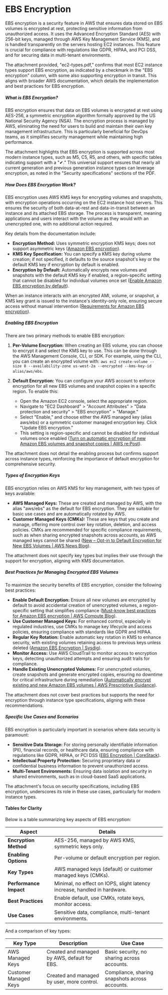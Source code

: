 # EBS Encryption
EBS encryption is a security feature in AWS that ensures data stored on EBS volumes is encrypted at rest, protecting sensitive information from unauthorized access. It uses the Advanced Encryption Standard (AES) with 256-bit keys, managed through AWS Key Management Service (KMS), and is handled transparently on the servers hosting EC2 instances. This feature is crucial for compliance with regulations like GDPR, HIPAA, and PCI DSS, and for securing data in multi-tenant environments.

The attachment provided, "ec2-types.pdf," confirms that most EC2 instance types support EBS encryption, as indicated by a checkmark in the "EBS encryption" column, with some also supporting encryption in transit. This aligns with broader AWS documentation, which details the implementation and best practices for EBS encryption.

##### What is EBS Encryption?
EBS encryption ensures that data on EBS volumes is encrypted at rest using AES-256, a symmetric encryption algorithm formally approved by the US National Security Agency (NSA). The encryption process is managed by AWS, eliminating the need for users to build and maintain their own key management infrastructure. This is particularly beneficial for DevOps teams, as it simplifies security management while maintaining high performance.

The attachment highlights that EBS encryption is supported across most modern instance types, such as M5, C5, R5, and others, with specific tables indicating support with a "✔." This universal support ensures that nearly all current generation and previous generation instance types can leverage encryption, as noted in the "Security specifications" sections of the PDF.

##### How Does EBS Encryption Work?
EBS encryption uses AWS KMS keys for encrypting volumes and snapshots, with encryption operations occurring on the EC2 instance host servers. This ensures the security of both data-at-rest and data-in-transit between an instance and its attached EBS storage. The process is transparent, meaning applications and users interact with the volume as they would with an unencrypted one, with no additional action required.

Key details from the documentation include:
- **Encryption Method:** Uses symmetric encryption KMS keys; does not support asymmetric keys ([Amazon EBS encryption](https://docs.aws.amazon.com/ebs/latest/userguide/ebs-encryption.html)).
- **KMS Key Specification:** You can specify a KMS key during volume creation; if not specified, it defaults to the source snapshot's key or the default KMS key if encryption by default is enabled.
- **Encryption by Default:** Automatically encrypts new volumes and snapshots with the default KMS key if enabled, a region-specific setting that cannot be disabled for individual volumes once set ([Enable Amazon EBS encryption by default](https://docs.aws.amazon.com/ebs/latest/userguide/encryption-by-default.html)).

When an instance interacts with an encrypted AMI, volume, or snapshot, a KMS key grant is issued to the instance's identity-only role, ensuring secure access without manual intervention ([Requirements for Amazon EBS encryption](https://docs.aws.amazon.com/ebs/latest/userguide/ebs-encryption-requirements.html)).

##### Enabling EBS Encryption
There are two primary methods to enable EBS encryption:

1. **Per-Volume Encryption:** When creating an EBS volume, you can choose to encrypt it and select the KMS key to use. This can be done through the AWS Management Console, CLI, or SDK. For example, using the CLI, you can create an encrypted volume with: `aws ec2 create-volume --size 8 --availability-zone us-west-2a --encrypted --kms-key-id alias/aws/ebs`.

2. **Default Encryption:** You can configure your AWS account to enforce encryption for all new EBS volumes and snapshot copies in a specific region. To enable this:
   - Open the Amazon EC2 console, select the appropriate region.
   - Navigate to "EC2 Dashboard" > "Account Attributes" > "Data protection and security" > "EBS encryption" > "Manage."
   - Select "Enable," and choose either the AWS managed key (alias aws/ebs) or a symmetric customer managed encryption key. Click "Update EBS encryption."
   - This setting is region-specific and cannot be disabled for individual volumes once enabled ([Turn on automatic encryption of new Amazon EBS volumes and snapshot copies | AWS re:Post](https://repost.aws/knowledge-center/ebs-automatic-encryption)).

The attachment does not detail the enabling process but confirms support across instance types, reinforcing the importance of default encryption for comprehensive security.

##### Types of Encryption Keys
EBS encryption relies on AWS KMS for key management, with two types of keys available:
- **AWS Managed Keys:** These are created and managed by AWS, with the alias "aws/ebs" as the default for EBS encryption. They are suitable for basic use cases and are automatically rotated by AWS.
- **Customer Managed Keys (CMKs):** These are keys that you create and manage, offering more control over key rotation, deletion, and access policies. CMKs are recommended for specific compliance requirements, such as when sharing encrypted snapshots across accounts, as AWS managed keys cannot be shared ([New – Opt-in to Default Encryption for New EBS Volumes | AWS News Blog](https://aws.amazon.com/blogs/aws/new-opt-in-to-default-encryption-for-new-ebs-volumes/)).

The attachment does not specify key types but implies their use through the support for encryption, aligning with KMS documentation.


##### Best Practices for Managing Encrypted EBS Volumes
To maximize the security benefits of EBS encryption, consider the following best practices:
- **Enable Default Encryption:** Ensure all new volumes are encrypted by default to avoid accidental creation of unencrypted volumes, a region-specific setting that simplifies compliance ([Must-know best practices for Amazon EBS encryption | AWS Compute Blog](https://aws.amazon.com/blogs/compute/must-know-best-practices-for-amazon-ebs-encryption/)).
- **Use Customer Managed Keys:** For enhanced control, especially in regulated industries, use CMKs to manage key lifecycle and access policies, ensuring compliance with standards like GDPR and HIPAA.
- **Regular Key Rotation:** Enable automatic key rotation in KMS to enhance security, with existing volumes retaining access to previous keys unless deleted ([Amazon EBS Encryption | Sysdig](https://sysdig.com/learn-cloud-native/amazon-ebs-encryption/)).
- **Monitor Access:** Use AWS CloudTrail to monitor access to encryption keys, detecting unauthorized attempts and ensuring audit trails for compliance.
- **Handle Existing Unencrypted Volumes:** For unencrypted volumes, create snapshots and generate encrypted copies, ensuring no downtime for critical infrastructure during remediation ([Automatically encrypt existing and new Amazon EBS volumes | AWS Prescriptive Guidance](https://docs.aws.amazon.com/prescriptive-guidance/latest/patterns/automatically-encrypt-existing-and-new-amazon-ebs-volumes.html)).

The attachment does not cover best practices but supports the need for encryption through instance type specifications, aligning with these recommendations.

##### Specific Use Cases and Scenarios
EBS encryption is particularly important in scenarios where data security is paramount:
- **Sensitive Data Storage:** For storing personally identifiable information (PII), financial records, or healthcare data, ensuring compliance with regulations like GDPR, HIPAA, or PCI DSS ([EBS Encryption | CoreStack](https://www.corestack.io/aws-security-best-practices/ebs-encryption/)).
- **Intellectual Property Protection:** Securing proprietary data or confidential business information to prevent unauthorized access.
- **Multi-Tenant Environments:** Ensuring data isolation and security in shared environments, such as in cloud-based SaaS applications.

The attachment's focus on security specifications, including EBS encryption, underscores its role in these use cases, particularly for modern instance types.

#### Tables for Clarity
Below is a table summarizing key aspects of EBS encryption:

| Aspect                  | Details                                                                 |
|------------------------|-------------------------------------------------------------------------|
| **Encryption Method**   | AES-256, managed by AWS KMS, symmetric keys only.                      |
| **Enabling Options**    | Per-volume or default encryption per region.                           |
| **Key Types**           | AWS managed keys (default) or customer managed keys (CMKs).            |
| **Performance Impact**  | Minimal, no effect on IOPS, slight latency increase, handled in hardware. |
| **Best Practices**      | Enable default, use CMKs, rotate keys, monitor access.                 |
| **Use Cases**           | Sensitive data, compliance, multi-tenant environments.                 |

And a comparison of key types:

| Key Type               | Description                                      | Use Case                                    |
|------------------------|--------------------------------------------------|---------------------------------------------|
| AWS Managed Keys       | Created and managed by AWS, default for EBS.     | Basic security, no sharing across accounts. |
| Customer Managed Keys  | Created and managed by user, more control.       | Compliance, sharing snapshots across accounts. |
